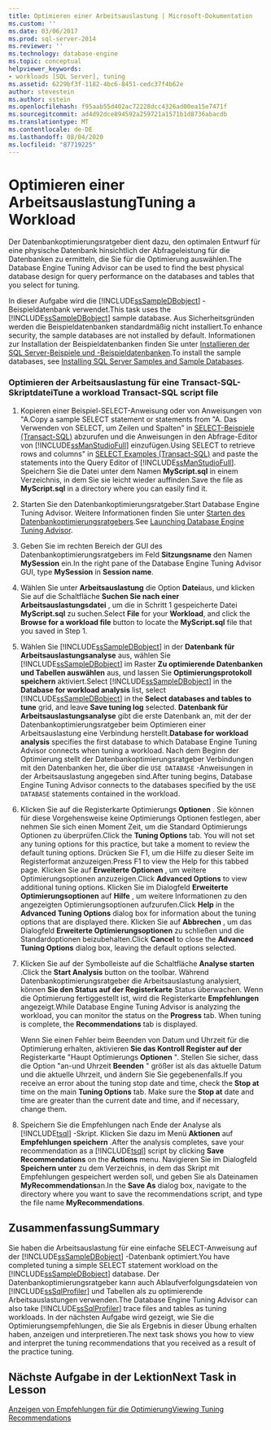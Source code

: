 ```yaml
---
title: Optimieren einer Arbeitsauslastung | Microsoft-Dokumentation
ms.custom: ''
ms.date: 03/06/2017
ms.prod: sql-server-2014
ms.reviewer: ''
ms.technology: database-engine
ms.topic: conceptual
helpviewer_keywords:
- workloads [SQL Server], tuning
ms.assetid: 6229bf3f-1182-4bc6-8451-cedc37f4b62e
author: stevestein
ms.author: sstein
ms.openlocfilehash: f95aab55d402ac72228dcc4326ad00ea15e7471f
ms.sourcegitcommit: ad4d92dce894592a259721a1571b1d8736abacdb
ms.translationtype: MT
ms.contentlocale: de-DE
ms.lasthandoff: 08/04/2020
ms.locfileid: "87719225"
---
```

# <a name="tuning-a-workload"></a><span data-ttu-id="5418d-102">Optimieren einer Arbeitsauslastung</span><span class="sxs-lookup"><span data-stu-id="5418d-102">Tuning a Workload</span></span>
  <span data-ttu-id="5418d-103">Der Datenbankoptimierungsratgeber dient dazu, den optimalen Entwurf für eine physische Datenbank hinsichtlich der Abfrageleistung für die Datenbanken zu ermitteln, die Sie für die Optimierung auswählen.</span><span class="sxs-lookup"><span data-stu-id="5418d-103">The Database Engine Tuning Advisor can be used to find the best physical database design for query performance on the databases and tables that you select for tuning.</span></span>  
  
 <span data-ttu-id="5418d-104">In dieser Aufgabe wird die [!INCLUDE[ssSampleDBobject](../../includes/sssampledbobject-md.md)] -Beispieldatenbank verwendet.</span><span class="sxs-lookup"><span data-stu-id="5418d-104">This task uses the [!INCLUDE[ssSampleDBobject](../../includes/sssampledbobject-md.md)] sample database.</span></span> <span data-ttu-id="5418d-105">Aus Sicherheitsgründen werden die Beispieldatenbanken standardmäßig nicht installiert.</span><span class="sxs-lookup"><span data-stu-id="5418d-105">To enhance security, the sample databases are not installed by default.</span></span> <span data-ttu-id="5418d-106">Informationen zur Installation der Beispieldatenbanken finden Sie unter [Installieren der SQL Server-Beispiele und -Beispieldatenbanken](http://sqlserversamples.codeplex.com).</span><span class="sxs-lookup"><span data-stu-id="5418d-106">To install the sample databases, see [Installing SQL Server Samples and Sample Databases](http://sqlserversamples.codeplex.com).</span></span>  
  
### <a name="tune-a-workload-transact-sql-script-file"></a><span data-ttu-id="5418d-107">Optimieren der Arbeitsauslastung für eine Transact-SQL-Skriptdatei</span><span class="sxs-lookup"><span data-stu-id="5418d-107">Tune a workload Transact-SQL script file</span></span>  
  
1.  <span data-ttu-id="5418d-108">Kopieren einer Beispiel-SELECT-Anweisung oder von Anweisungen von "A.</span><span class="sxs-lookup"><span data-stu-id="5418d-108">Copy a sample SELECT statement or statements from "A.</span></span> <span data-ttu-id="5418d-109">Das Verwenden von SELECT, um Zeilen und Spalten" in [SELECT-Beispiele &#40;Transact-SQL&#41;](/sql/t-sql/queries/select-examples-transact-sql) abzurufen und die Anweisungen in den Abfrage-Editor von [!INCLUDE[ssManStudioFull](../../includes/ssmanstudiofull-md.md)] einzufügen.</span><span class="sxs-lookup"><span data-stu-id="5418d-109">Using SELECT to retrieve rows and columns" in [SELECT Examples &#40;Transact-SQL&#41;](/sql/t-sql/queries/select-examples-transact-sql) and paste the statements into the Query Editor of [!INCLUDE[ssManStudioFull](../../includes/ssmanstudiofull-md.md)].</span></span> <span data-ttu-id="5418d-110">Speichern Sie die Datei unter dem Namen **MyScript.sql** in einem Verzeichnis, in dem Sie sie leicht wieder auffinden.</span><span class="sxs-lookup"><span data-stu-id="5418d-110">Save the file as **MyScript.sql** in a directory where you can easily find it.</span></span>  
  
2.  <span data-ttu-id="5418d-111">Starten Sie den Datenbankoptimierungsratgeber.</span><span class="sxs-lookup"><span data-stu-id="5418d-111">Start Database Engine Tuning Advisor.</span></span> <span data-ttu-id="5418d-112">Weitere Informationen finden Sie unter [Starten des Datenbankoptimierungsratgebers](../../relational-databases/performance/database-engine-tuning-advisor.md).</span><span class="sxs-lookup"><span data-stu-id="5418d-112">See [Launching Database Engine Tuning Advisor](../../relational-databases/performance/database-engine-tuning-advisor.md).</span></span>  
  
3.  <span data-ttu-id="5418d-113">Geben Sie im rechten Bereich der GUI des Datenbankoptimierungsratgebers im Feld **Sitzungsname** den Namen **MySession** ein.</span><span class="sxs-lookup"><span data-stu-id="5418d-113">In the right pane of the Database Engine Tuning Advisor GUI, type **MySession** in **Session name**.</span></span>  
  
4.  <span data-ttu-id="5418d-114">Wählen Sie unter **Arbeitsauslastung** die Option **Datei**aus, und klicken Sie auf die Schaltfläche **Suchen Sie nach einer Arbeitsauslastungsdatei** , um die in Schritt 1 gespeicherte Datei **MyScript.sql** zu suchen.</span><span class="sxs-lookup"><span data-stu-id="5418d-114">Select **File** for your **Workload**, and click the **Browse for a workload file** button to locate the **MyScript.sql** file that you saved in Step 1.</span></span>  
  
5.  <span data-ttu-id="5418d-115">Wählen Sie [!INCLUDE[ssSampleDBobject](../../includes/sssampledbobject-md.md)] in der **Datenbank für Arbeitsauslastungsanalyse** aus, wählen Sie [!INCLUDE[ssSampleDBobject](../../includes/sssampledbobject-md.md)] im Raster **Zu optimierende Datenbanken und Tabellen auswählen** aus, und lassen Sie **Optimierungsprotokoll speichern** aktiviert.</span><span class="sxs-lookup"><span data-stu-id="5418d-115">Select [!INCLUDE[ssSampleDBobject](../../includes/sssampledbobject-md.md)] in the **Database for workload analysis** list, select [!INCLUDE[ssSampleDBobject](../../includes/sssampledbobject-md.md)] in the **Select databases and tables to tune** grid, and leave **Save tuning log** selected.</span></span> <span data-ttu-id="5418d-116">**Datenbank für Arbeitsauslastungsanalyse** gibt die erste Datenbank an, mit der der Datenbankoptimierungsratgeber beim Optimieren einer Arbeitsauslastung eine Verbindung herstellt.</span><span class="sxs-lookup"><span data-stu-id="5418d-116">**Database for workload analysis** specifies the first database to which Database Engine Tuning Advisor connects when tuning a workload.</span></span> <span data-ttu-id="5418d-117">Nach dem Beginn der Optimierung stellt der Datenbankoptimierungsratgeber Verbindungen mit den Datenbanken her, die über die `USE DATABASE` -Anweisungen in der Arbeitsauslastung angegeben sind.</span><span class="sxs-lookup"><span data-stu-id="5418d-117">After tuning begins, Database Engine Tuning Advisor connects to the databases specified by the `USE DATABASE` statements contained in the workload.</span></span>  
  
6.  <span data-ttu-id="5418d-118">Klicken Sie auf die Registerkarte Optimierungs **Optionen** . Sie können für diese Vorgehensweise keine Optimierungs Optionen festlegen, aber nehmen Sie sich einen Moment Zeit, um die Standard Optimierungs Optionen zu überprüfen.</span><span class="sxs-lookup"><span data-stu-id="5418d-118">Click the **Tuning Options** tab. You will not set any tuning options for this practice, but take a moment to review the default tuning options.</span></span> <span data-ttu-id="5418d-119">Drücken Sie F1, um die Hilfe zu dieser Seite im Registerformat anzuzeigen.</span><span class="sxs-lookup"><span data-stu-id="5418d-119">Press F1 to view the Help for this tabbed page.</span></span> <span data-ttu-id="5418d-120">Klicken Sie auf **Erweiterte Optionen** , um weitere Optimierungsoptionen anzuzeigen.</span><span class="sxs-lookup"><span data-stu-id="5418d-120">Click **Advanced Options** to view additional tuning options.</span></span> <span data-ttu-id="5418d-121">Klicken Sie im Dialogfeld **Erweiterte Optimierungsoptionen** auf **Hilfe** , um weitere Informationen zu den angezeigten Optimierungsoptionen aufzurufen.</span><span class="sxs-lookup"><span data-stu-id="5418d-121">Click **Help** in the **Advanced Tuning Options** dialog box for information about the tuning options that are displayed there.</span></span> <span data-ttu-id="5418d-122">Klicken Sie auf **Abbrechen** , um das Dialogfeld **Erweiterte Optimierungsoptionen** zu schließen und die Standardoptionen beizubehalten.</span><span class="sxs-lookup"><span data-stu-id="5418d-122">Click **Cancel** to close the **Advanced Tuning Options** dialog box, leaving the default options selected.</span></span>  
  
7.  <span data-ttu-id="5418d-123">Klicken Sie auf der Symbolleiste auf die Schaltfläche **Analyse starten** .</span><span class="sxs-lookup"><span data-stu-id="5418d-123">Click the **Start Analysis** button on the toolbar.</span></span> <span data-ttu-id="5418d-124">Während Datenbankoptimierungsratgeber die Arbeitsauslastung analysiert, können **Sie den Status auf der Registerkarte** Status überwachen. Wenn die Optimierung fertiggestellt ist, wird die Registerkarte **Empfehlungen** angezeigt.</span><span class="sxs-lookup"><span data-stu-id="5418d-124">While Database Engine Tuning Advisor is analyzing the workload, you can monitor the status on the **Progress** tab. When tuning is complete, the **Recommendations** tab is displayed.</span></span>  
  
     <span data-ttu-id="5418d-125">Wenn Sie einen Fehler beim Beenden von Datum und Uhrzeit für die Optimierung erhalten, aktivieren **Sie das Kontroll Register auf der** Registerkarte "Haupt Optimierungs **Optionen** ". Stellen Sie sicher, dass die Option "an-und Uhrzeit **Beenden** " größer ist als das aktuelle Datum und die aktuelle Uhrzeit, und ändern Sie Sie gegebenenfalls.</span><span class="sxs-lookup"><span data-stu-id="5418d-125">If you receive an error about the tuning stop date and time, check the **Stop at** time on the main **Tuning Options** tab. Make sure the **Stop at** date and time are greater than the current date and time, and if necessary, change them.</span></span>  
  
8.  <span data-ttu-id="5418d-126">Speichern Sie die Empfehlungen nach Ende der Analyse als [!INCLUDE[tsql](../../includes/tsql-md.md)] -Skript. Klicken Sie dazu im Menü **Aktionen** auf **Empfehlungen speichern** .</span><span class="sxs-lookup"><span data-stu-id="5418d-126">After the analysis completes, save your recommendation as a [!INCLUDE[tsql](../../includes/tsql-md.md)] script by clicking **Save Recommendations** on the **Actions** menu.</span></span> <span data-ttu-id="5418d-127">Navigieren Sie im Dialogfeld **Speichern unter** zu dem Verzeichnis, in dem das Skript mit Empfehlungen gespeichert werden soll, und geben Sie als Dateinamen **MyRecommendations**an.</span><span class="sxs-lookup"><span data-stu-id="5418d-127">In the **Save As** dialog box, navigate to the directory where you want to save the recommendations script, and type the file name **MyRecommendations**.</span></span>  
  
## <a name="summary"></a><span data-ttu-id="5418d-128">Zusammenfassung</span><span class="sxs-lookup"><span data-stu-id="5418d-128">Summary</span></span>  
 <span data-ttu-id="5418d-129">Sie haben die Arbeitsauslastung für eine einfache SELECT-Anweisung auf der [!INCLUDE[ssSampleDBobject](../../includes/sssampledbobject-md.md)] -Datenbank optimiert.</span><span class="sxs-lookup"><span data-stu-id="5418d-129">You have completed tuning a simple SELECT statement workload on the [!INCLUDE[ssSampleDBobject](../../includes/sssampledbobject-md.md)] database.</span></span> <span data-ttu-id="5418d-130">Der Datenbankoptimierungsratgeber kann auch Ablaufverfolgungsdateien von [!INCLUDE[ssSqlProfiler](../../includes/sssqlprofiler-md.md)] und Tabellen als zu optimierende Arbeitsauslastungen verwenden.</span><span class="sxs-lookup"><span data-stu-id="5418d-130">The Database Engine Tuning Advisor can also take [!INCLUDE[ssSqlProfiler](../../includes/sssqlprofiler-md.md)] trace files and tables as tuning workloads.</span></span> <span data-ttu-id="5418d-131">In der nächsten Aufgabe wird gezeigt, wie Sie die Optimierungsempfehlungen, die Sie als Ergebnis in dieser Übung erhalten haben, anzeigen und interpretieren.</span><span class="sxs-lookup"><span data-stu-id="5418d-131">The next task shows you how to view and interpret the tuning recommendations that you received as a result of the practice tuning.</span></span>  
  
## <a name="next-task-in-lesson"></a><span data-ttu-id="5418d-132">Nächste Aufgabe in der Lektion</span><span class="sxs-lookup"><span data-stu-id="5418d-132">Next Task in Lesson</span></span>  
 [<span data-ttu-id="5418d-133">Anzeigen von Empfehlungen für die Optimierung</span><span class="sxs-lookup"><span data-stu-id="5418d-133">Viewing Tuning Recommendations</span></span>](lesson-1-2-viewing-tuning-recommendations.md)  
  
  
